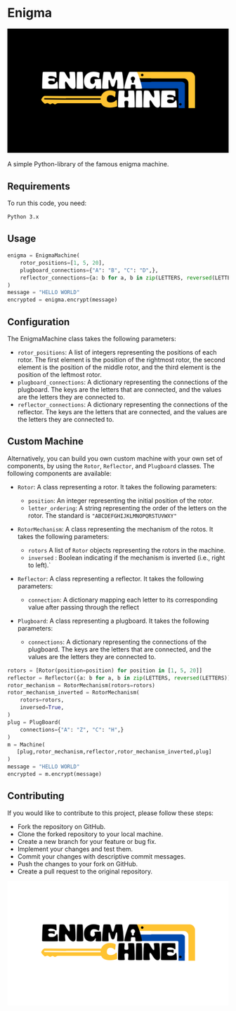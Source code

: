 # Enigma


![logo](logos/white.png)

A simple Python-library of the famous enigma machine.

## Requirements

To run this code, you need:

    Python 3.x

## Usage


```python
enigma = EnigmaMachine(
    rotor_positions=[1, 5, 20],
    plugboard_connections={"A": "B", "C": "D",},
    reflector_connections={a: b for a, b in zip(LETTERS, reversed(LETTERS))},
)
message = "HELLO WORLD"
encrypted = enigma.encrypt(message)
```

## Configuration

The EnigmaMachine class takes the following parameters:
* `rotor_positions`: A list of integers representing the positions of each rotor. The first element is the position of the rightmost rotor, the second element is the position of the middle rotor, and the third element is the position of the leftmost rotor.
* `plugboard_connections`: A dictionary representing the connections of the plugboard. The keys are the letters that are connected, and the values are the letters they are connected to.
* `reflector_connections`: A dictionary representing the connections of the reflector. The keys are the letters that are connected, and the values are the letters they are connected to.

## Custom Machine

Alternatively, you can build you own custom machine with your own set of components, by using the `Rotor`, `Reflector`, and `Plugboard` classes. The following components are available:

* `Rotor`: A class representing a rotor. It takes the following parameters:
    * `position`: An integer representing the initial position of the rotor.
    * `letter_ordering`: A string representing the order of the letters on the rotor. The standard is `"ABCDEFGHIJKLMNOPQRSTUVWXY"`

* `RotorMechanism`: A class representing the mechanism of the rotos. It takes the following parameters:
    * `rotors` A list of `Rotor` objects representing the rotors in the machine.
    * `inversed` : Boolean indicating if the mechanism is inverted (i.e., right to left).`

* `Reflector`: A class representing a reflector. It takes the following parameters:
    * `connection`: A dictionary mapping each letter to its corresponding value after passing through the reflect

* `Plugboard`: A class representing a plugboard. It takes the following parameters:
    * `connections`: A dictionary representing the connections of the plugboard. The keys are the letters that are connected, and the values are the letters they are connected to.

```python
rotors = [Rotor(position=position) for position in [1, 5, 20]]
reflector = Reflector({a: b for a, b in zip(LETTERS, reversed(LETTERS))})
rotor_mechanism = RotorMechanism(rotors=rotors)
rotor_mechanism_inverted = RotorMechanism(
    rotors=rotors,
    inversed=True,
)
plug = PlugBoard(
    connections={"A": "Z", "C": "H",}
)
m = Machine(
   [plug,rotor_mechanism,reflector,rotor_mechanism_inverted,plug]
)
message = "HELLO WORLD"
encrypted = m.encrypt(message)
```

## Contributing

If you would like to contribute to this project, please follow these steps:

- Fork the repository on GitHub.
- Clone the forked repository to your local machine.
- Create a new branch for your feature or bug fix.
- Implement your changes and test them.
- Commit your changes with descriptive commit messages.
- Push the changes to your fork on GitHub.
- Create a pull request to the original repository.


![logos](logos/black.png)
